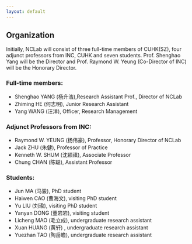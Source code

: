```yaml
---
layout: default
---
```


## Organization

Initially, NCLab will consist of three full-time members of CUHK(SZ), four adjunct professors from INC, CUHK and seven students. Prof. Shenghao Yang will be the Director and Prof. Raymond W. Yeung (Co-Director of INC) will be the Honorary Director. 

### Full-time members:

- Shenghao YANG (杨升浩),Research Assistant Prof., Director of NCLab
- Zhiming HE (何志明), Junior Research Assistant
- Yang WANG (汪洋), Officer, Research Management 

### Adjunct Professors from INC:

- Raymond W. YEUNG (杨伟豪), Professor, Honorary Director of NCLab
- Jack ZHU (朱健), Professor of Practice
- Kenneth W. SHUM (沈颖祺), Associate Professor
- Chung CHAN (陈聪), Assistant Professor


### Students:

- Jun MA (马骏), PhD student
- Haiwen CAO (曹海文), visiting PhD student
- Yu LIU (刘瑜), visiting PhD student
- Yanyan DONG (董岩岩), visiting student
- Licheng MAO (毛立成), undergraduate research assistant
- Xuan HUANG (黄轩) , undergraduate research assistant
- Yuezhan TAO (陶岳瞻), undergraduate research assistant


